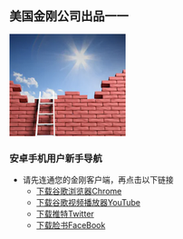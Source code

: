 ## 美国金刚公司出品一一

![image](l-w-s-athird.png)


### 安卓手机用户新手导航
- 请先连通您的金刚客户端，再点击以下链接
  - [下载谷歌浏览器Chrome]()
  - [下载谷歌视频播放器YouTube]()
  - [下载推特Twitter](https://mobile.twitter.com/i/flow/signup)
  - [下载脸书FaceBook]()
